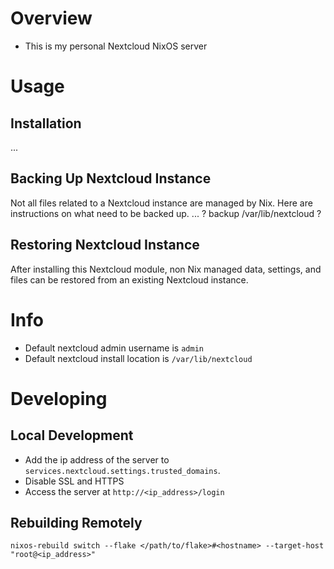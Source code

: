 # Overview
- This is my personal Nextcloud NixOS server

# Usage
## Installation
...
## Backing Up Nextcloud Instance
Not all files related to a Nextcloud instance are managed by Nix.  Here are instructions on what need to be backed up.
...
? backup /var/lib/nextcloud ?
## Restoring Nextcloud Instance
After installing this Nextcloud module, non Nix managed data, settings, and files can be restored from an existing Nextcloud instance.

# Info
- Default nextcloud admin username is `admin`
- Default nextcloud install location is `/var/lib/nextcloud`

# Developing
## Local Development
- Add the ip address of the server to `services.nextcloud.settings.trusted_domains`.
- Disable SSL and HTTPS
- Access the server at `http://<ip_address>/login`

## Rebuilding Remotely
`nixos-rebuild switch --flake </path/to/flake>#<hostname> --target-host "root@<ip_address>"`
